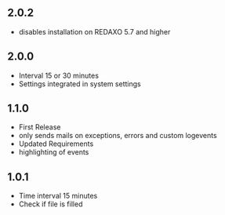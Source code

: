## 2.0.2
- disables installation on REDAXO 5.7 and higher

## 2.0.0
- Interval 15 or 30 minutes
- Settings integrated in system settings

## 1.1.0
- First Release
- only sends mails on exceptions, errors and custom logevents
- Updated Requirements
- highlighting of events

## 1.0.1
- Time interval 15 minutes
- Check if file is filled

